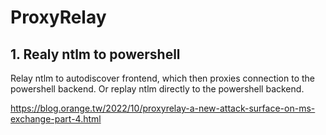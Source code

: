 

# ProxyRelay



## 1. Realy ntlm to powershell

Relay ntlm to autodiscover frontend, which then proxies connection to the powershell backend. Or replay ntlm directly to the powershell backend.











https://blog.orange.tw/2022/10/proxyrelay-a-new-attack-surface-on-ms-exchange-part-4.html
